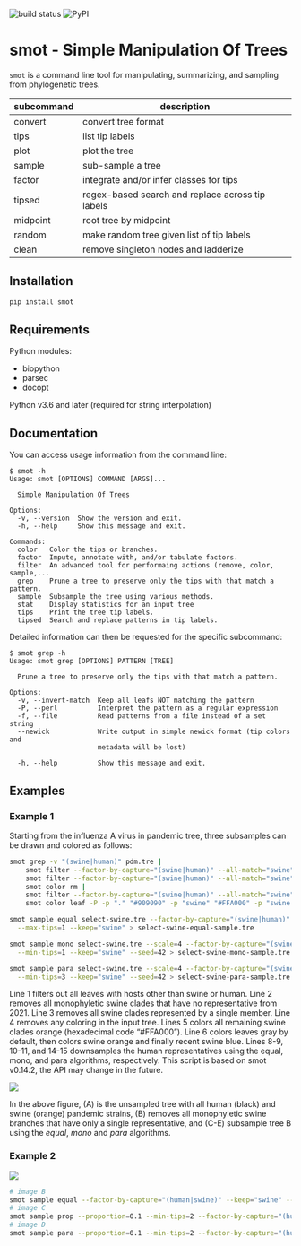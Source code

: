 ![build status](https://github.com/flu-crew/smot/actions/workflows/python-app.yml/badge.svg)
![PyPI](https://img.shields.io/pypi/v/smot.svg)

# smot - Simple Manipulation Of Trees

`smot` is a command line tool for manipulating, summarizing, and sampling from
phylogenetic trees.


 | subcommand | description                                      |
 | ---------- | ------------------------------------------------ |
 | convert    | convert tree format                              |
 | tips       | list tip labels                                  |
 | plot       | plot the tree                                    |
 | sample     | sub-sample a tree                                |
 | factor     | integrate and/or infer classes for tips          |
 | tipsed     | regex-based search and replace across tip labels |
 | midpoint   | root tree by midpoint                            |
 | random     | make random tree given list of tip labels        |
 | clean      | remove singleton nodes and ladderize             |


## Installation

``` sh
pip install smot
```

## Requirements

Python modules:
 * biopython
 * parsec
 * docopt

Python v3.6 and later (required for string interpolation)

## Documentation

You can access usage information from the command line:

```
$ smot -h
Usage: smot [OPTIONS] COMMAND [ARGS]...

  Simple Manipulation Of Trees

Options:
  -v, --version  Show the version and exit.
  -h, --help     Show this message and exit.

Commands:
  color   Color the tips or branches.
  factor  Impute, annotate with, and/or tabulate factors.
  filter  An advanced tool for performaing actions (remove, color, sample,...
  grep    Prune a tree to preserve only the tips with that match a pattern.
  sample  Subsample the tree using various methods.
  stat    Display statistics for an input tree
  tips    Print the tree tip labels.
  tipsed  Search and replace patterns in tip labels.
```

Detailed information can then be requested for the specific subcommand:

```
$ smot grep -h
Usage: smot grep [OPTIONS] PATTERN [TREE]

  Prune a tree to preserve only the tips with that match a pattern.

Options:
  -v, --invert-match  Keep all leafs NOT matching the pattern
  -P, --perl          Interpret the pattern as a regular expression
  -f, --file          Read patterns from a file instead of a set string
  --newick            Write output in simple newick format (tip colors and
                      metadata will be lost)

  -h, --help          Show this message and exit.
```


## Examples

### Example 1

Starting from the influenza A virus in pandemic tree, three subsamples can be
drawn and colored as follows:

```sh
smot grep -v "(swine|human)" pdm.tre |
    smot filter --factor-by-capture="(swine|human)" --all-match="swine" --none-match="2021-" --remove |
    smot filter --factor-by-capture="(swine|human)" --all-match="swine" --smaller-than 2 --remove |
    smot color rm |
    smot filter --factor-by-capture="(swine|human)" --all-match="swine" --color="#FFA000" |
    smot color leaf -P -p "." "#909090" -p "swine" "#FFA000" -p "swine.*2021-" "#0000FF" > select-swine.tre

smot sample equal select-swine.tre --factor-by-capture="(swine|human)" \
  --max-tips=1 --keep="swine" > select-swine-equal-sample.tre

smot sample mono select-swine.tre --scale=4 --factor-by-capture="(swine|human)" \
  --min-tips=1 --keep="swine" --seed=42 > select-swine-mono-sample.tre

smot sample para select-swine.tre --scale=4 --factor-by-capture="(swine|human)" \
  --min-tips=3 --keep="swine" --seed=42 > select-swine-para-sample.tre
```

Line 1 filters out all leaves with hosts other than swine or human. Line 2 removes all monophyletic swine clades that have no representative from 2021. Line 3 removes all swine clades represented by a single member. Line 4 removes any coloring in the input tree. Lines 5 colors all remaining swine clades orange (hexadecimal code “#FFA000”). Line 6 colors leaves gray by default, then colors swine orange and finally recent swine blue. Lines 8-9, 10-11, and 14-15 downsamples the human representatives using the equal, mono, and para algorithms, respectively. This script is based on smot v0.14.2, the API may change in the future.

![](images/pdm-0.png)

In the above figure, (A) is the unsampled tree with all human (black) and swine
(orange) pandemic strains, (B) removes all monophyletic swine branches that
have only a single representative, and (C-E) subsample tree B using the
*equal*, *mono* and *para* algorithms.

### Example 2

![](images/pdm-1.png)

``` sh
# image B
smot sample equal --factor-by-capture="(human|swine)" --keep="swine" --seed=42 --max-tips=2 pdm.tre > pdm-equal.tre
# image C
smot sample prop --proportion=0.1 --min-tips=2 --factor-by-capture="(human|swine)" --keep="swine" --seed=42 pdm.tre > pdm-prop.tre
# image D
smot sample para --proportion=0.1 --min-tips=2 --factor-by-capture="(human|swine)" --keep="swine" --seed=42 pdm.tre > pdm-para.tre
```

